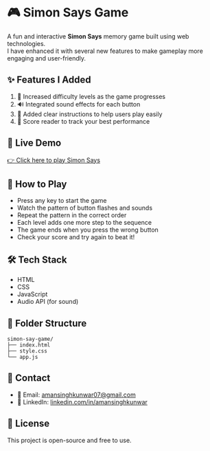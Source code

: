 # 🎮 Simon Says Game

A fun and interactive **Simon Says** memory game built using web technologies.  
I have enhanced it with several new features to make gameplay more engaging and user-friendly.

## ✨ Features I Added

1. 🔢 Increased difficulty levels as the game progresses  
2. 🔊 Integrated sound effects for each button  
3. 📘 Added clear instructions to help users play easily  
4. 🧮 Score reader to track your best performance  


## 🔗 Live Demo

[👉 Click here to play Simon Says](https://your-simon-game-link.com)


## 🎯 How to Play

- Press any key to start the game  
- Watch the pattern of button flashes and sounds  
- Repeat the pattern in the correct order  
- Each level adds one more step to the sequence  
- The game ends when you press the wrong button  
- Check your score and try again to beat it!

## 🛠️ Tech Stack

- HTML  
- CSS  
- JavaScript  
- Audio API (for sound)  

## 📁 Folder Structure
```
simon-say-game/
├── index.html
├── style.css
└── app.js
```


## 📧 Contact

- 📩 Email: amansinghkunwar07@gmail.com  
- 🔗 LinkedIn: [linkedin.com/in/amansinghkunwar](https://linkedin.com/in/amansinghkunwar)

## 📜 License

This project is open-source and free to use.
